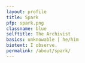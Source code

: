 ```yaml
---
layout: profile
title: Spark
pfp: spark.png
classname: blue
selftitle: The Archivist
basics: unknowable | he/him
biotext: I observe.
permalink: /about/spark/
---
```

